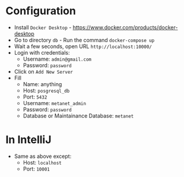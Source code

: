 # Configuration

- Install `Docker Desktop` - https://www.docker.com/products/docker-desktop
- Go to directory `db` - Run the command `docker-compose up`
- Wait a few seconds, open URL `http://localhost:10000/`
- Login with credentials: 
    - Username: `admin@gmail.com`
    - Password: `password`
- Click on `Add New Server`
- Fill
    - Name: anything
    - Host: `posgresql_db`
    - Port: `5432`
    - Username: `metanet_admin`
    - Password: `password`
    - Database or Maintainance Database: `metanet`

# In IntelliJ
- Same as above except:
    - Host: `localhost`
    - Port: `10001`
